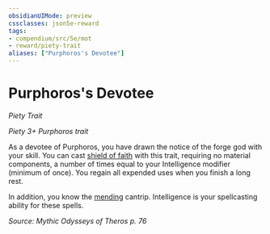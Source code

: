 ```yaml
---
obsidianUIMode: preview
cssclasses: json5e-reward
tags:
- compendium/src/5e/mot
- reward/piety-trait
aliases: ["Purphoros's Devotee"]
---
```

# Purphoros's Devotee
*Piety Trait*  

*Piety 3+ Purphoros trait*

As a devotee of Purphoros, you have drawn the notice of the forge god with your skill. You can cast [shield of faith](2-Mechanics/CLI/spells/shield-of-faith.md) with this trait, requiring no material components, a number of times equal to your Intelligence modifier (minimum of once). You regain all expended uses when you finish a long rest.

In addition, you know the [mending](2-Mechanics/CLI/spells/mending.md) cantrip. Intelligence is your spellcasting ability for these spells.

*Source: Mythic Odysseys of Theros p. 76*